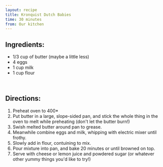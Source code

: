 ```yaml
---
layout: recipe
title: Kronquist Dutch Babies
time: 30 minutes
from: Our kitchen
---
```


Ingredients:
------------

* 1/3 cup of butter (maybe a little less)
* 4 eggs
* 1 cup milk
* 1 cup flour

<br>

Directions:
-----------
1. Preheat oven to 400*
2. Put butter in a large, slope-sided pan, and stick the whole thing in the oven to melt while preheating (don't let the butter burn!)
3. Swish melted butter around pan to grease.
4. Meanwhile combine eggs and milk, whipping with electric mixer until frothy.  
5. Slowly add in flour, contuining to mix.
6. Pour mixture into pan, and bake 20 minutes or until browned on top.
7. Serve with cheese or lemon juice and powdered sugar (or whatever other yummy things you'd like to try!)
